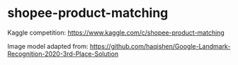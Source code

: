 # shopee-product-matching
Kaggle competition: https://www.kaggle.com/c/shopee-product-matching

Image model adapted from: https://github.com/haqishen/Google-Landmark-Recognition-2020-3rd-Place-Solution
